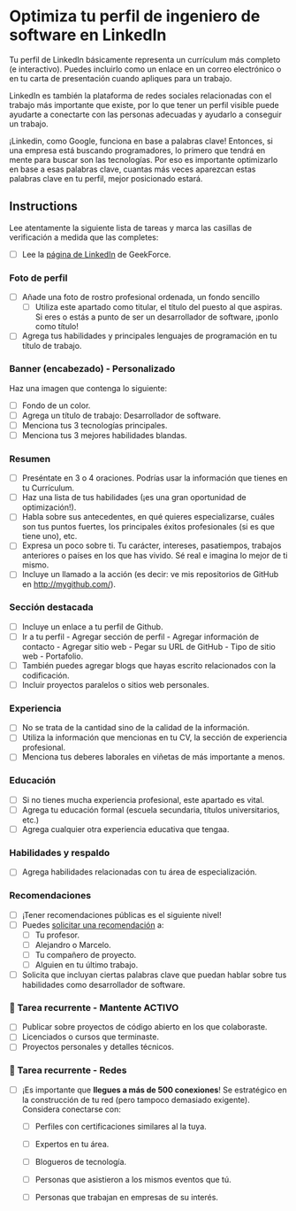 # Optimiza tu perfil de ingeniero de software en LinkedIn

Tu perfil de LinkedIn básicamente representa un currículum más completo (e interactivo).
Puedes incluirlo como un enlace en un correo electrónico o en tu carta de presentación cuando apliques para un trabajo. 

LinkedIn es también la plataforma de redes sociales relacionadas con el trabajo más importante que existe, por lo que tener un perfil visible puede ayudarte a conectarte con las personas adecuadas y ayudarlo a conseguir un trabajo.

¡Linkedin, como Google, funciona en base a palabras clave! Entonces, si una empresa está buscando programadores, lo primero que tendrá en mente para buscar son las tecnologías. Por eso es importante optimizarlo en base a esas palabras clave, cuantas más veces aparezcan estas palabras clave en tu perfil, mejor posicionado estará.

## Instructions

Lee atentamente la siguiente lista de tareas y marca las casillas de verificación a medida que las completes:

- [ ] Lee la [página de LinkedIn](https://4geeksacademy.notion.site/LinkedIn-d3cf1c423aed49349edf14987a8c3ef9) de GeekForce. 

### **Foto de perfil**
- [ ] Añade una foto de rostro profesional ordenada, un fondo sencillo
	- [ ] Utiliza este apartado como titular, el título del puesto al que aspiras. Si eres o estás a punto de ser un desarrollador de software, ¡ponlo como título!
- [ ] Agrega tus habilidades y principales lenguajes de programación en tu título de trabajo.

### Banner (encabezado) - Personalizado

Haz una imagen que contenga lo siguiente:

- [ ] Fondo de un color.
- [ ] Agrega un título de trabajo: Desarrollador de software.
- [ ] Menciona tus 3 tecnologías principales.
- [ ] Menciona tus 3 mejores habilidades blandas.

### Resumen

- [ ] Preséntate en 3 o 4 oraciones. Podrías usar la información que tienes en tu Currículum.
- [ ] Haz una lista de tus habilidades (¡es una gran oportunidad de optimización!).
- [ ] Habla sobre sus antecedentes, en qué quieres especializarse, cuáles son tus puntos fuertes, los principales éxitos profesionales (si es que tiene uno), etc.
- [ ] Expresa un poco sobre ti. Tu carácter, intereses, pasatiempos, trabajos anteriores o países en los que has vivido. Sé real e imagina lo mejor de ti mismo.
- [ ] Incluye un llamado a la acción (es decir: ve mis repositorios de GitHub en http://mygithub.com/).

### Sección destacada

- [ ] Incluye un enlace a tu perfil de Github.
- [ ] Ir a tu perfil - Agregar sección de perfil - Agregar información de contacto - Agregar sitio web - Pegar su URL de GitHub - Tipo de sitio web - Portafolio.
- [ ] También puedes agregar blogs que hayas escrito relacionados con la codificación.
- [ ] Incluir proyectos paralelos o sitios web personales.

### Experiencia

- [ ] No se trata de la cantidad sino de la calidad de la información.
- [ ] Utiliza la información que mencionas en tu CV, la sección de experiencia profesional.
- [ ] Menciona tus deberes laborales en viñetas de más importante a menos.

### Educación

- [ ] Si no tienes mucha experiencia profesional, este apartado es vital.
- [ ] Agrega tu educación formal (escuela secundaria, títulos universitarios, etc.)
- [ ] Agrega cualquier otra experiencia educativa que tengaa.

### Habilidades y respaldo

- [ ] Agrega habilidades relacionadas con tu área de especialización.

### Recomendaciones

- [ ] ¡Tener recomendaciones públicas es el siguiente nivel!
- [ ] Puedes [solicitar una recomendación](https://www.linkedin.com/help/linkedin/answer/a546682/request-a-recommendation?lang=es) a:
	- [ ] Tu profesor.
	- [ ] Alejandro o Marcelo.
	- [ ] Tu compañero de proyecto.
	- [ ] Alguien en tu último trabajo.
- [ ] Solicita que incluyan ciertas palabras clave que puedan hablar sobre tus habilidades como desarrollador de software.

### 🔄 Tarea recurrente - Mantente ACTIVO

- [ ] Publicar sobre proyectos de código abierto en los que colaboraste.
- [ ] Licenciados o cursos que terminaste.
- [ ] Proyectos personales y detalles técnicos.

### 🔄  Tarea recurrente - Redes

- [ ] ¡Es importante que **llegues a más de 500 conexiones**! Se estratégico en la construcción de tu red (pero tampoco demasiado exigente). Considera conectarse con:
	- [ ] Perfiles con certificaciones similares al la tuya.
	- [ ] Expertos en tu área.
	- [ ] Blogueros de tecnología.
	- [ ] Personas que asistieron a los mismos eventos que tú.
	- [ ] Personas que trabajan en empresas de su interés.

